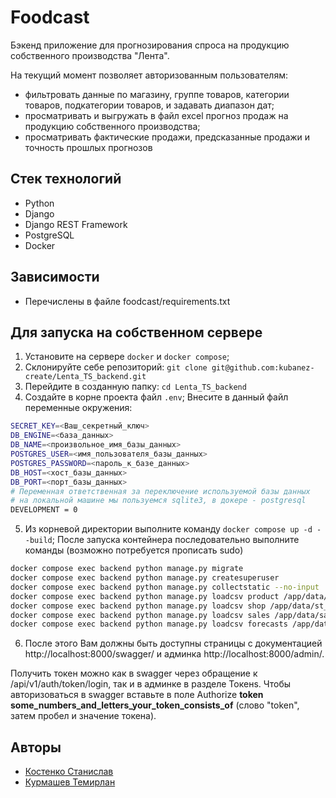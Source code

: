 # Foodcast

Бэкенд приложение для прогнозирования спроса на продукцию собственного производства "Лента".

На текущий момент позволяет авторизованным пользователям:
 - фильтровать данные по магазину, группе товаров, категории товаров, подкатегории товаров, и задавать диапазон дат;
 - просматривать и выгружать в файл excel прогноз продаж на продукцию собственного производства;
 - просматривать фактические продажи, предсказанные продажи и точность прошлых прогнозов

## Стек технологий
- Python
- Django
- Django REST Framework
- PostgreSQL
- Docker

## Зависимости
- Перечислены в файле foodcast/requirements.txt

## Для запуска на собственном сервере

1. Установите на сервере `docker` и `docker compose`;
2. Склонируйте себе репозиторий:
`git clone git@github.com:kubanez-create/Lenta_TS_backend.git`
3. Перейдите в созданную папку:
`cd Lenta_TS_backend`
4. Создайте в корне проекта файл `.env`;
Внесите в данный файл переменные окружения:
```bash
SECRET_KEY=<Ваш_секретный_ключ>
DB_ENGINE=<база_данных>
DB_NAME=<произвольное_имя_базы_данных>
POSTGRES_USER=<имя_пользователя_базы_данных>
POSTGRES_PASSWORD=<пароль_к_базе_данных>
DB_HOST=<хост_базы_данных>
DB_PORT=<порт_базы_данных>
# Переменная ответственная за переключение используемой базы данных
# на локальной машине мы пользуемся sqlite3, в докере - postgresql
DEVELOPMENT = 0
```
5. Из корневой директории выполните команду `docker compose up -d --build`;
После запуска контейнера последовательно выполните команды (возможно потребуется прописать sudo)
```bash
docker compose exec backend python manage.py migrate
docker compose exec backend python manage.py createsuperuser
docker compose exec backend python manage.py collectstatic --no-input
docker compose exec backend python manage.py loadcsv product /app/data/pr_df.csv
docker compose exec backend python manage.py loadcsv shop /app/data/st_df.csv
docker compose exec backend python manage.py loadcsv sales /app/data/sales_df_train_truncated.csv
docker compose exec backend python manage.py loadcsv forecasts /app/data/sales_submission_trancated.csv
```
6. После этого Вам должны быть доступны страницы с документацией http://localhost:8000/swagger/ и
админка http://localhost:8000/admin/.

Получить токен можно как в swagger через обращение к /api/v1/auth/token/login, так и в админке в разделе Токенs.
Чтобы авторизоваться в swagger вставьте в поле Authorize
**token some_numbers_and_letters_your_token_consists_of** (cлово "token", затем пробел и значение токена).

## Авторы

- [Костенко Станислав](https://github.com/kubanez-create)
- [Курмашев Темирлан](https://github.com/timxt23)

